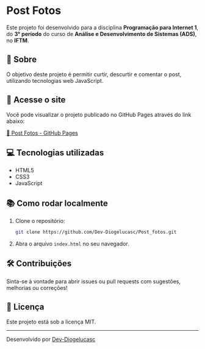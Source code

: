 # Post Fotos

Este projeto foi desenvolvido para a disciplina **Programação para Internet 1**, do **3° período** do curso de **Análise e Desenvolvimento de Sistemas (ADS)**, no **IFTM**.

## 📄 Sobre

O objetivo deste projeto é permitir curtir, descurtir e comentar o post, utilizando tecnologias web JavaScript.

## 🚀 Acesse o site

Você pode visualizar o projeto publicado no GitHub Pages através do link abaixo:

[🔗 Post Fotos - GitHub Pages](https://dev-diogelucasc.github.io/Post_fotos/)

## 💻 Tecnologias utilizadas

- HTML5
- CSS3
- JavaScript

## 📚 Como rodar localmente

1. Clone o repositório:
   ```bash
   git clone https://github.com/Dev-Diogelucasc/Post_fotos.git
   ```
2. Abra o arquivo `index.html` no seu navegador.

## 🛠️ Contribuições

Sinta-se à vontade para abrir issues ou pull requests com sugestões, melhorias ou correções!

## 📄 Licença

Este projeto está sob a licença MIT.

---

Desenvolvido por [Dev-Diogelucasc](https://github.com/Dev-Diogelucasc)
